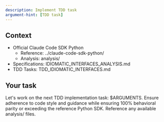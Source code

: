 ```yaml
---
description: Implement TDD task
argument-hint: [TDD task]
---
```


## Context

- Official Claude Code SDK Python
  - Reference: ../claude-code-sdk-python/
  - Analysis: analysis/
- Specifications: IDIOMATIC_INTERFACES_ANALYSIS.md
- TDD Tasks: TDD_IDIOMATIC_INTERFACES.md

## Your task

Let's work on the next TDD implementation task: $ARGUMENTS. Ensure adherence to code style and guidance while ensuring 100% behavioral parity or exceeding the reference Python SDK. Reference any available analysis/ files.